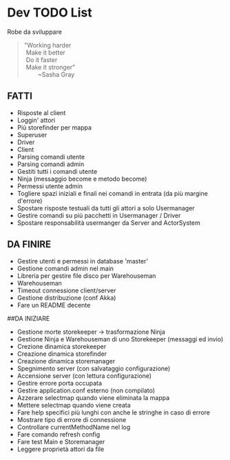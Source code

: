 # Dev TODO List
Robe da sviluppare

>"Working harder  
>&nbsp;Make it better  
>&nbsp;Do it faster  
>&nbsp;Make it stronger"   
>&nbsp;&nbsp;&nbsp;&nbsp;&nbsp;&nbsp;&nbsp;&nbsp;~Sasha Gray

## FATTI
* Risposte al client
* Loggin' attori
* Più storefinder per mappa
* Superuser
* Driver
* Client
* Parsing comandi utente
* Parsing comandi admin
* Gestiti tutti i comandi utente
* Ninja (messaggio become e metodo become)
* Permessi utente admin
* Togliere spazi iniziali e finali nei comandi in entrata (da più margine d'errore)
* Spostare risposte testuali da tutti gli attori a solo Usermanager
* Gestire comandi su più pacchetti in Usermanager / Driver
* Spostare responsabilità usermanger da Server and ActorSystem

## DA FINIRE
* Gestire utenti e permessi in database 'master'
* Gestione comandi admin nel main
* Libreria per gestire file disco per Warehouseman
* Warehouseman
* Timeout connessione client/server
* Gestione distribuzione (conf Akka)
* Fare un README decente

##DA INIZIARE
* Gestione morte storekeeper -> trasformazione Ninja
* Gestione Ninja e Warehouseman di uno Storekeeper (messaggi ed invio)
* Crezione dinamica storekeeper
* Creazione dinamica storefinder
* Creazione dinamica storemanager
* Spegnimento server (con salvataggio configurazione)
* Accensione server (con lettura configurazione)
* Gestire errore porta occupata
* Gestire application.conf esterno (non compilato)
* Azzerare selectmap quando viene eliminata la mappa
* Mettere selectmap quando viene creata
* Fare help specifici più lunghi con anche le stringhe in caso di errore
* Mostrare tipo di errore di connessione
* Controllare currentMethodName nel log
* Fare comando refresh config
* Fare test Main e Storemanager
* Leggere proprietà attori da file